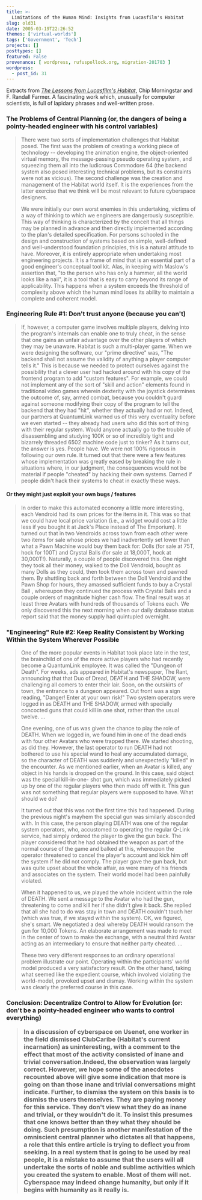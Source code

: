```yaml
---
title: >-
  Limitations of the Human Mind: Insights from Lucasfilm's Habitat
slug: old31
date: 2005-03-19T22:26:52
themes: ['virtual-worlds']
tags: ['Government', 'Tech']
projects: []
posttypes: []
featured: False
provenance: [ wordpress, rufuspollock.org, migration-201703 ]
wordpress:
  - post_id: 31
---
```


<p>
Extracts from <a href="http://www.scara.com/~ole/literatur/LessonsOfHabitat.html">
<em>The Lessons from Lucasfilm's Habitat</em></a>, Chip Morningstar and F. Randall Farmer. A fascinating work which, unusually for computer scientists, is full of lapidary phrases and well-written prose.
</p>

<h3>The Problems of Central Planning (or, the dangers of being a pointy-headed engineer with his control variables)</h3>

<blockquote>
<p>There were two sorts of implementation challenges that Habitat posed. The first was the problem of creating a working piece of technology -- developing the animation engine, the object-oriented virtual memory, the message-passing pseudo operating system, and squeezing them all into the ludicrous Commodore 64 (the backend system also posed interesting technical problems, but its constraints were not as vicious). The second challenge was the creation and management of the Habitat world itself. It is the experiences from the latter exercise that we think will be most relevant to future cyberspace designers.
</p>
<p>
We were initially our own worst enemies in this undertaking, victims of a way of thinking to which we engineers are dangerously susceptible. This way of thinking is characterized by the conceit that all things may be planned in advance and then directly implemented according to the plan's detailed specification. For persons schooled in the design and construction of systems based on simple, well-defined and well-understood foundation principles, this is a natural attitude to have. Moreover, it is entirely appropriate when undertaking most engineering projects. It is a frame of mind that is an essential part of a good engineer's conceptual tool kit. Alas, in keeping with Maslow's assertion that, "to the person who has only a hammer, all the world looks like a nail", it is a tool that is easy to carry beyond its range of applicability. This happens when a system exceeds the threshold of complexity above which the human mind loses its ability to maintain a complete and coherent model.
</p>
</blockquote>

<h3>Engineering Rule #1: Don't trust anyone (because you can't)</h3>

<blockquote>
<p>
If, however, a computer game involves multiple players, delving into the program's internals can enable one to truly cheat, in the sense that one gains an unfair advantage over the other players of which they may be unaware. Habitat is such a multi-player game. When we were designing the software, our "prime directive" was, "The backend shall not assume the validity of anything a player computer tells it." This is because we needed to protect ourselves against the possibility that a clever user had hacked around with his copy of the frontend program to add "custom features". For example, we could not implement any of the sort of "skill and action" elements found in traditional video games wherein dexterity with the joystick determines the outcome of, say, armed combat, because you couldn't guard against someone modifying their copy of the program to tell the backend that they had "hit", whether they actually had or not. Indeed, our partners at QuantumLink warned us of this very eventuality before we even started -- they already had users who did this sort of thing with their regular system. Would anyone actually go to the trouble of disassembling and studying 100K or so of incredibly tight and bizarrely threaded 6502 machine code just to tinker? As it turns out, the answer is yes. People have. We were not 100% rigorous in following our own rule. It turned out that there were a few features whose implementation was greatly eased by breaking the rule in situations where, in our judgment, the consequences would not be material if people "cheated" by hacking their own systems. Darned if people didn't hack their systems to cheat in exactly these ways.
</p>
</blockquote>

<h4>Or they might just exploit your own bugs / features</h4>

<blockquote>
<p>
In order to make this automated economy a little more interesting, each Vendroid had its own prices for the items in it. This was so that we could have local price variation (i.e., a widget would cost a little less if you bought it at Jack's Place instead of The Emporium). It turned out that in two Vendroids across town from each other were two items for sale whose prices we had inadvertently set lower than what a Pawn Machine would buy them back for: Dolls (for sale at 75T, hock for 100T) and Crystal Balls (for sale at 18,000T, hock at 30,000T!). Naturally, a couple of people discovered this. One night they took all their money, walked to the Doll Vendroid, bought as many Dolls as they could, then took them across town and pawned them. By shuttling back and forth between the Doll Vendroid and the Pawn Shop for hours, they amassed sufficient funds to buy a Crystal Ball , whereupon they continued the process with Crystal Balls and a couple orders of magnitude higher cash flow. The final result was at least three Avatars with hundreds of thousands of Tokens each. We only discovered this the next morning when our daily database status report said that the money supply had quintupled overnight.
</p>
</blockquote>

<h3>"Engineering" Rule #2: Keep Reality Consistent by Working Within the System Wherever Possible</h3>

<blockquote>
<p>
One of the more popular events in Habitat took place late in the test, the brainchild of one of the more active players who had recently become a QuantumLink employee. It was called the "Dungeon of Death". For weeks, ads appeared in Habitat's newspaper, The Rant, announcing that that Duo of Dread, DEATH and THE SHADOW, were challenging all comers to enter their lair. Soon, on the outskirts of town, the entrance to a dungeon appeared. Out front was a sign reading, "Danger! Enter at your own risk!" Two system operators were logged in as DEATH and THE SHADOW, armed with specially concocted guns that could kill in one shot, rather than the usual twelve. ...
</p>
<p>
One evening, one of us was given the chance to play the role of DEATH. When we logged in, we found him in one of the dead ends with four other Avatars who were trapped there. We started shooting, as did they. However, the last operator to run DEATH had not bothered to use his special wand to heal any accumulated damage, so the character of DEATH was suddenly and unexpectedly "killed" in the encounter. As we mentioned earlier, when an Avatar is killed, any object in his hands is dropped on the ground. In this case, said object was the special kill-in-one- shot gun, which was immediately picked up by one of the regular players who then made off with it. This gun was not something that regular players were supposed to have. What should we do?
</p>
<p>
It turned out that this was not the first time this had happened. During the previous night's mayhem the special gun was similarly absconded with. In this case, the person playing DEATH was one of the regular system operators, who, accustomed to operating the regular Q-Link service, had simply ordered the player to give the gun back. The player considered that he had obtained the weapon as part of the normal course of the game and balked at this, whereupon the operator threatened to cancel the player's account and kick him off the system if he did not comply. The player gave the gun back, but was quite upset about the whole affair, as were many of his friends and associates on the system. Their world model had been painfully violated.
</p>
<p>
When it happened to us, we played the whole incident within the role of DEATH. We sent a message to the Avatar who had the gun, threatening to come and kill her if she didn't give it back. She replied that all she had to do was stay in town and DEATH couldn't touch her (which was true, if we stayed within the system). OK, we figured, she's smart. We negotiated a deal whereby DEATH would ransom the gun for 10,000 Tokens. An elaborate arrangement was made to meet in the center of town to make the exchange, with a neutral third Avatar acting as an intermediary to ensure that neither party cheated. ...
</p>
<p>
These two very different responses to an ordinary operational problem illustrate our point. Operating within the participants' world model produced a very satisfactory result. On the other hand, taking what seemed like the expedient course, which involved violating the world-model, provoked upset and dismay. Working within the system was clearly the preferred course in this case. 
</p>
</blockquote>

<h3>Conclusion: Decentralize Control to Allow for Evolution (or: don't be a pointy-headed engineer who wants to control everything)

<blockquote>
<p>
In a discussion of cyberspace on Usenet, one worker in the field dismissed ClubCaribe (Habitat's current incarnation) as uninteresting, with a comment to the effect that most of the activity consisted of inane and trivial conversation.Indeed, the observation was largely correct. However, we hope some of the anecdotes recounted above will give some indication that more is going on than those inane and trivial conversations might indicate. Further, to dismiss the system on this basis is to dismiss the users themselves. They are paying money for this service. They don't view what they do as inane and trivial, or they wouldn't do it. To insist this presumes that one knows better than they what they should be doing. Such presumption is another manifestation of the omniscient central planner who dictates all that happens, a role that this entire article is trying to deflect you from seeking. In a real system that is going to be used by real people, it is a mistake to assume that the users will all undertake the sorts of noble and sublime activities which you created the system to enable. Most of them will not. Cyberspace may indeed change humanity, but only if it begins with humanity as it really is.
</p>
</blockquote>

